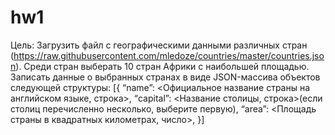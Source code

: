 # hw1
Цель: Загрузить файл с географическими данными различных стран (https://raw.githubusercontent.com/mledoze/countries/master/countries.json). Среди стран выберать 10 стран Африки с наибольшей площадью. Записать данные о выбранных странах в виде JSON-массива объектов следующей структуры: [{ “name”: <Официальное название страны на английском языке, строка>, “capital”: <Название столицы, строка>(если столиц перечисленно несколько, выберите первую), “area”: <Площадь страны в квадратных километрах, число>, }] 
